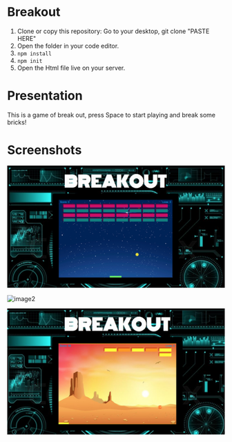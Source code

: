 # Breakout

1. Clone or copy this repository:
       Go to your desktop, git clone "PASTE HERE"
2. Open the folder in your code editor.       
3. `npm install`
4. `npm init`
5. Open the Html file live on your server.

# Presentation

This is a game of break out, press Space to start playing and break some bricks!

# Screenshots

![image1](https://github.com/Sianaisp/Breakout/blob/master/screenshots/Screen%20Shot%202018-10-01%20at%2017.42.27.png)

![image2](https://github.com/Sianaisp/Breakout/blob/master/screenshots/Screen%20Shot%202018-10-01%20at%2017.46.46.png)

![image3](https://github.com/Sianaisp/Breakout/blob/master/screenshots/Screen%20Shot%202018-10-01%20at%2017.46.07.png)
